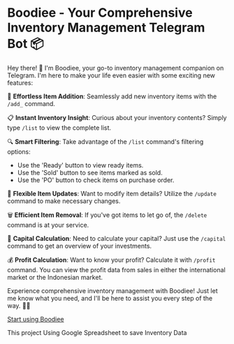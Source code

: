 # Boodiee - Your Comprehensive Inventory Management Telegram Bot 📦

Hey there! 👋 I'm Boodiee, your go-to inventory management companion on Telegram. I'm here to make your life even easier with some exciting new features:

📝 **Effortless Item Addition**: Seamlessly add new inventory items with the `/add_` command.

📋 **Instant Inventory Insight**: Curious about your inventory contents? Simply type `/list` to view the complete list.

🔍 **Smart Filtering**: Take advantage of the `/list` command's filtering options:
   - Use the 'Ready' button to view ready items.
   - Use the 'Sold' button to see items marked as sold.
   - Use the 'PO' button to check items on purchase order.

🔄 **Flexible Item Updates**: Want to modify item details? Utilize the `/update` command to make necessary changes.

🗑️ **Efficient Item Removal**: If you've got items to let go of, the `/delete` command is at your service.

💼 **Capital Calculation**: Need to calculate your capital? Just use the `/capital` command to get an overview of your investments.

💰 **Profit Calculation**: Want to know your profit? Calculate it with `/profit` command. You can view the profit data from sales in either the international market or the Indonesian market.

Experience comprehensive inventory management with Boodiee! Just let me know what you need, and I'll be here to assist you every step of the way. 🤖🌟

[Start using Boodiee](https://t.me/boodiee_bot)

This project Using Google Spreadsheet to save Inventory Data
